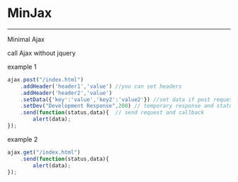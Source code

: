 # MinJax
----------------------
Minimal Ajax 

call Ajax without jquery

example 1
```js
ajax.post("/index.html")
	.addHeader('header1','value') //you can set headers
	.addHeader('header2','value')
	.setData({'key':'value','key2':'value2'}) //set data if post request
	.setDev("Development Response",200) // temporary response and status code
	.send(function(status,data){  // send request and callback
		alert(data);
});
```

example 2
```js
ajax.get("/index.html")
	.send(function(status,data){
		alert(data);
});
```
